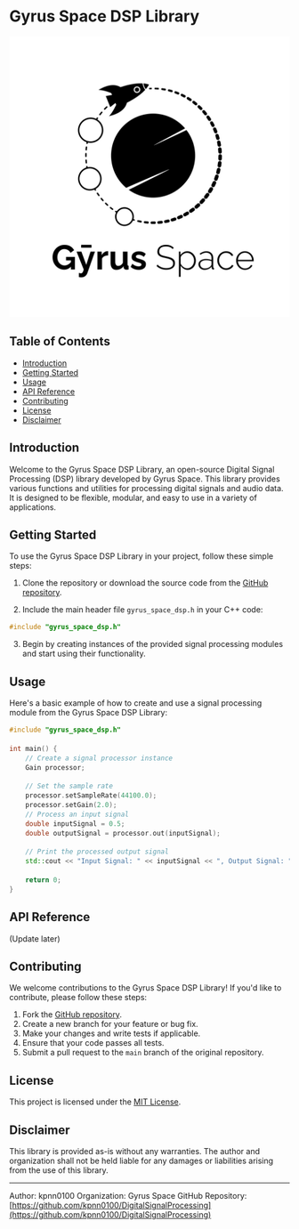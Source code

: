 # Gyrus Space DSP Library

![Gyrus Space Logo](https://raw.githubusercontent.com/kpnn0100/DigitalSignalProcessing/main/gyrus_space.png)

## Table of Contents

- [Introduction](#introduction)
- [Getting Started](#getting-started)
- [Usage](#usage)
- [API Reference](#api-reference)
- [Contributing](#contributing)
- [License](#license)
- [Disclaimer](#disclaimer)

## Introduction

Welcome to the Gyrus Space DSP Library, an open-source Digital Signal Processing (DSP) library developed by Gyrus Space. This library provides various functions and utilities for processing digital signals and audio data. It is designed to be flexible, modular, and easy to use in a variety of applications.

## Getting Started

To use the Gyrus Space DSP Library in your project, follow these simple steps:

1. Clone the repository or download the source code from the [GitHub repository](https://github.com/kpnn0100/DigitalSignalProcessing).

2. Include the main header file `gyrus_space_dsp.h` in your C++ code:

```cpp
#include "gyrus_space_dsp.h"
```

3. Begin by creating instances of the provided signal processing modules and start using their functionality.

## Usage

Here's a basic example of how to create and use a signal processing module from the Gyrus Space DSP Library:

```cpp
#include "gyrus_space_dsp.h"

int main() {
    // Create a signal processor instance
    Gain processor;

    // Set the sample rate
    processor.setSampleRate(44100.0);
    processor.setGain(2.0);
    // Process an input signal
    double inputSignal = 0.5;
    double outputSignal = processor.out(inputSignal);

    // Print the processed output signal
    std::cout << "Input Signal: " << inputSignal << ", Output Signal: " << outputSignal << std::endl;

    return 0;
}
```

## API Reference
(Update later)

## Contributing

We welcome contributions to the Gyrus Space DSP Library! If you'd like to contribute, please follow these steps:

1. Fork the [GitHub repository](https://github.com/kpnn0100/DigitalSignalProcessing).
2. Create a new branch for your feature or bug fix.
3. Make your changes and write tests if applicable.
4. Ensure that your code passes all tests.
5. Submit a pull request to the `main` branch of the original repository.

## License

This project is licensed under the [MIT License](LICENSE).

## Disclaimer

This library is provided as-is without any warranties. The author and organization shall not be held liable for any damages or liabilities arising from the use of this library.

---

Author: kpnn0100
Organization: Gyrus Space
GitHub Repository: [https://github.com/kpnn0100/DigitalSignalProcessing](https://github.com/kpnn0100/DigitalSignalProcessing)